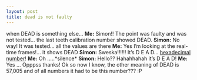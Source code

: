 ```yaml
---
layout: post
title: dead is not faulty
---
```


when DEAD is something else... **Me:** Simon!! The point was faulty and was not tested… the last teeth calibration number showed DEAD. **Simon:** No way! It was tested… all the values are there **Me:** Yes I’m looking at the real-time frames!… it shows DEAD **Simon:** Sweska!!!!!! It’s D E A D… [hexadecimal number](http://en.wikipedia.org/wiki/Hexadecimal)! **Me:** Oh …..\*silence\* **Simon:** Hello?? Hahahhahah it’s D E A D! **Me:** Yes ... Opppss thanks! Ok so now I know, the other meaning of DEAD is 57,005 and of all numbers it had to be this number??? :P
